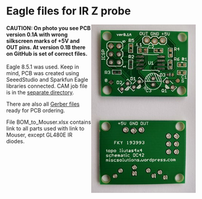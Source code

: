 # Eagle files for IR Z probe
<img align="right" src="https://github.com/liutas4x4/IR-probe_byDC42/blob/master/Images/PCB_IR_640X480.jpg"/>

#### CAUTION: On photo you see PCB version 0.1A with wrong silkscreen marks of +5V and OUT pins. At version 0.1B there on GitHub is set of correct files.

Eagle 8.5.1 was used. Keep in mind, PCB was created using SeeedStudio and Sparkfun Eagle libraries connected. CAM job file is in the [separate directory](https://github.com/liutas4x4/IR-probe_byDC42/tree/master/cam_for_Eagle).

There are also all [Gerber files](https://github.com/liutas4x4/IR-probe_byDC42/tree/master/Gerber_files) ready for PCB ordering.

File BOM_to_Mouser.xlsx contains link to all parts used with link to Mouser, except GL480E IR diodes.
